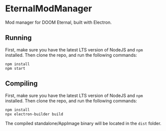 # EternalModManager
Mod manager for DOOM Eternal, built with Electron.

## Running
First, make sure you have the latest LTS version of NodeJS and `npm` installed. Then clone the repo, and run the following commands:

```
npm install
npm start
```

## Compiling
First, make sure you have the latest LTS version of NodeJS and `npm` installed. Then clone the repo, and run the following commands:

```
npm install
npx electron-builder build
```

The compiled standalone/AppImage binary will be located in the `dist` folder.